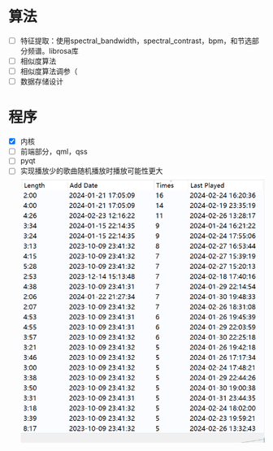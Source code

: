 # 算法
<!-- - [ ] spectral_bandwidth->spectral_centroids->bpm->spectral_flatness->spectral_contrast的权值顺序调整 -->
- [ ] 特征提取：使用spectral_bandwidth，spectral_contrast，bpm，和节选部分频谱。librosa库
- [ ] 相似度算法
- [ ] 相似度算法调参（
- [ ] 数据存储设计
# 程序
- [x] 内核
- [ ] 前端部分，qml，qss
- [ ] pyqt
- [ ] 实现播放少的歌曲随机播放时播放可能性更大![alt text](./assets/image.png)